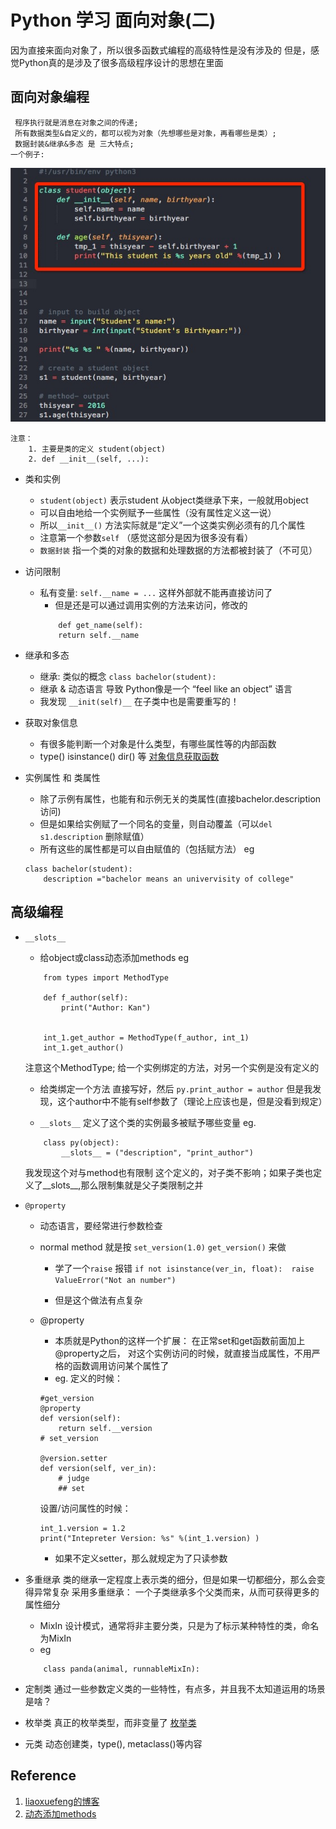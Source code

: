 # Python 学习 面向对象(二)
因为直接来面向对象了，所以很多函数式编程的高级特性是没有涉及的
但是，感觉Python真的是涉及了很多高级程序设计的思想在里面

## 面向对象编程
	 程序执行就是消息在对象之间的传递;
	 所有数据类型&自定义的，都可以视为对象（先想哪些是对象，再看哪些是类）;
	 数据封装&继承&多态 是 三大特点;
	一个例子:

![1](./images/python_1.jpg)

	注意：
		1. 主要是类的定义 student(object)  
		2. def __init__(self, ...): 

* 类和实例
	* `student(object)` 表示student 从object类继承下来，一般就用object
	* 可以自由地给一个实例赋予一些属性（没有属性定义这一说）
	* 所以`__init__()` 方法实际就是“定义”一个这类实例必须有的几个属性  
	* 注意第一个参数`self` （感觉这部分是因为很多没有看）
	* `数据封装` 指一个类的对象的数据和处理数据的方法都被封装了（不可见） 

* 访问限制
	* 私有变量: `self.__name = ...` 这样外部就不能再直接访问了
		* 但是还是可以通过调用实例的方法来访问，修改的
		```
			def get_name(self):
			return self.__name
		``` 
* 继承和多态
	* 继承: 类似的概念 `class bachelor(student):`
	* 继承 & 动态语言 导致 Python像是一个 “feel like an object” 语言
	* 我发现 `__init(self)__` 在子类中也是需要重写的！

* 获取对象信息
	* 有很多能判断一个对象是什么类型，有哪些属性等的内部函数
	* type() isinstance() dir() 等
	[对象信息获取函数](http://www.liaoxuefeng.com/wiki/0014316089557264a6b348958f449949df42a6d3a2e542c000/001431866385235335917b66049448ab14a499afd5b24db000)
* 实例属性 和 类属性  
	* 除了示例有属性，也能有和示例无关的类属性(直接bachelor.description访问)
	* 但是如果给实例赋了一个同名的变量，则自动覆盖（可以`del s1.description` 删除赋值）
	* 所有这些的属性都是可以自由赋值的（包括赋方法）
	eg 
	```
	class bachelor(student):
		description ="bachelor means an univervisity of college"
	```

## 高级编程 

* `__slots__`
	* 给object或class动态添加methods
	eg
	```
		from types import MethodType

		def f_author(self):
			print("Author: Kan")


		int_1.get_author = MethodType(f_author, int_1)
		int_1.get_author()

	```
	注意这个MethodType;
	给一个实例绑定的方法，对另一个实例是没有定义的
	
	* 给类绑定一个方法
	直接写好，然后 `py.print_author = author` 
	但是我发现，这个author中不能有self参数了（理论上应该也是，但是没看到规定）

	* `__slots__` 定义了这个类的实例最多被赋予哪些变量
	eg.
	```
		class py(object):
			__slots__ = ("description", "print_author")
	```
	我发现这个对与method也有限制
	这个定义的，对子类不影响；如果子类也定义了__slots__,那么限制集就是父子类限制之并


* `@property`
	* 动态语言，要经常进行参数检查
	* normal method 就是按 `set_version(1.0)` `get_version()` 来做
		* 学了一个`raise` 报错
		`if not isinstance(ver_in, float): 
				raise ValueError("Not an number")`
		
		* 但是这个做法有点复杂
	
	* @property 
		* 本质就是Python的这样一个扩展：
		在正常set和get函数前面加上@property之后， 对这个实例访问的时候，就直接当成属性，不用严格的函数调用访问某个属性了
		* eg.
		定义的时候：
		```
		#get_version
		@property 
		def version(self):
			return self.__version
		# set_version 

		@version.setter
		def version(self, ver_in):
			# judge
			## set
		
		```
		设置/访问属性的时候：
		```
		int_1.version = 1.2
		print("Intepreter Version: %s" %(int_1.version) )  
		``` 

		* 如果不定义setter，那么就规定为了只读参数

* 多重继承
类的继承一定程度上表示类的细分，但是如果一切都细分，那么会变得异常复杂
采用多重继承： 一个子类继承多个父类而来，从而可获得更多的属性细分
	* MixIn 设计模式，通常将非主要分类，只是为了标示某种特性的类，命名为MixIn
	* eg 
	```
		class panda(animal, runnableMixIn):
	```

* 定制类
通过一些参数定义类的一些特性，有点多，并且我不太知道运用的场景是啥？

* 枚举类
真正的枚举类型，而非变量了
[枚举类](http://www.liaoxuefeng.com/wiki/0014316089557264a6b348958f449949df42a6d3a2e542c000/00143191235886950998592cd3e426e91687cdae696e64b000)

* 元类
动态创建类，type(), metaclass()等内容




## Reference
1. [liaoxuefeng的博客](http://www.liaoxuefeng.com/wiki/0014316089557264a6b348958f449949df42a6d3a2e542c000/0014318645694388f1f10473d7f416e9291616be8367ab5000)
2. [动态添加methods](http://igorsobreira.com/2011/02/06/adding-methods-dynamically-in-python.html)